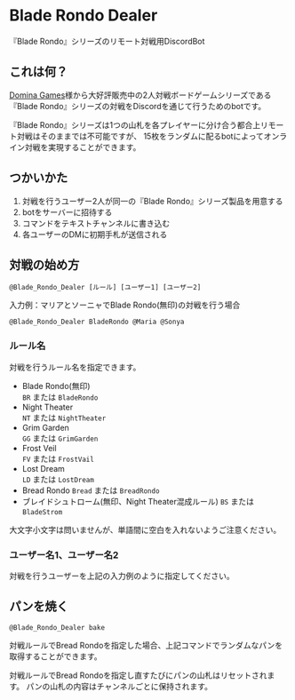 # Blade Rondo Dealer
『Blade Rondo』シリーズのリモート対戦用DiscordBot

## これは何？
[Domina Games](https://www.dominagames.com/)様から大好評販売中の2人対戦ボードゲームシリーズである
『Blade Rondo』シリーズの対戦をDiscordを通じて行うためのbotです。

『Blade Rondo』シリーズは1つの山札を各プレイヤーに分け合う都合上リモート対戦はそのままでは不可能ですが、
15枚をランダムに配るbotによってオンライン対戦を実現することができます。


## つかいかた
1. 対戦を行うユーザー2人が同一の『Blade Rondo』シリーズ製品を用意する
1. botをサーバーに招待する
1. コマンドをテキストチャンネルに書き込む
1. 各ユーザーのDMに初期手札が送信される

## 対戦の始め方
```
@Blade_Rondo_Dealer [ルール] [ユーザー1] [ユーザー2]
```

入力例：マリアとソーニャでBlade Rondo(無印)の対戦を行う場合  
```
@Blade_Rondo_Dealer BladeRondo @Maria @Sonya
```  


### ルール名
対戦を行うルール名を指定できます。
- Blade Rondo(無印)  
  `BR` または `BladeRondo`
- Night Theater  
  `NT` または `NightTheater`
- Grim Garden  
  `GG` または `GrimGarden`
- Frost Veil  
  `FV` または `FrostVail`
- Lost Dream  
  `LD` または `LostDream`
- Bread Rondo
  `Bread` または `BreadRondo`
- ブレイドシュトローム(無印、Night Theater混成ルール)
  `BS` または `BladeStrom`

  
大文字小文字は問いませんが、単語間に空白を入れないようご注意ください。
    
### ユーザー名1、ユーザー名2
対戦を行うユーザーを上記の入力例のように指定してください。

## パンを焼く
```
@Blade_Rondo_Dealer bake
```
対戦ルールでBread Rondoを指定した場合、上記コマンドでランダムなパンを取得することができます。

対戦ルールでBread Rondoを指定し直すたびにパンの山札はリセットされます。
パンの山札の内容はチャンネルごとに保持されます。